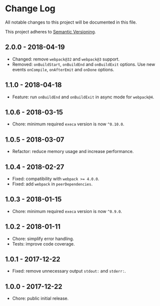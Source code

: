 # Change Log

All notable changes to this project will be documented in this file.

This project adheres to [Semantic Versioning](http://semver.org).

## 2.0.0 - 2018-04-19

* Changed: remove `webpack@32` and `webpack@3` support.
* Removed: `onBuildStart`, `onBuildEnd` and `onBuildExit` options. Use new events `onCompile`, `onAfterEmit` and `onDone` options.

## 1.1.0 - 2018-04-18

* Feature: run `onBuildEnd` and `onBuildExit` in async mode for `webpack@4`.

## 1.0.6 - 2018-03-15

* Chore: minimum required `execa` version is now `^0.10.0`.

## 1.0.5 - 2018-03-07

* Refactor: reduce memory usage and increase performance.

## 1.0.4 - 2018-02-27

* Fixed: compatibility with `webpack >= 4.0.0`.
* Fixed: add `webpack` in `peerDependencies`.

## 1.0.3 - 2018-01-15

* Chore: minimum required `execa` version is now `^0.9.0`.

## 1.0.2 - 2018-01-11

* Chore: simplify error handling.
* Tests: improve code coverage.

## 1.0.1 - 2017-12-22

* Fixed: remove unnecessary output `stdout:` and `stderr:`.

## 1.0.0 - 2017-12-22

* Chore: public initial release.
